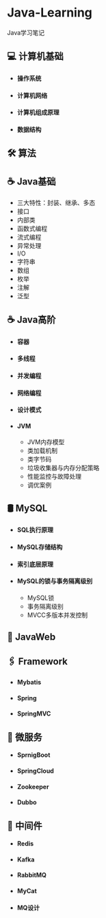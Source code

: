# Java-Learning

Java学习笔记

## 💻 计算机基础

- #### 操作系统

- #### 计算机网络

- #### 计算机组成原理

- #### 数据结构

## 🛠 算法

## ☕ Java基础

- 三大特性：封装、继承、多态
- 接口
- 内部类
- 函数式编程
- 流式编程
- 异常处理
- I/O
- 字符串
- 数组
- 枚举
- 注解
- 泛型

## ☕ Java高阶
-   #### 容器

-   #### 多线程

-   #### 并发编程

- #### 网络编程

-   #### 设计模式

- #### JVM

  - JVM内存模型
  - 类加载机制
  - 类字节码
  - 垃圾收集器与内存分配策略
  - 性能监控与故障处理
  - 调优案例

## 🛢 MySQL

- #### SQL执行原理

- #### MySQL存储结构

- #### 索引底层原理

- #### MySQL的锁与事务隔离级别

  - MySQL锁
  - 事务隔离级别
  - MVCC多版本并发控制

## 🌊 JavaWeb

## 🖇 Framework

- #### Mybatis

- #### Spring

- #### SpringMVC

## 🧱 微服务

- #### SprnigBoot

- #### SpringCloud

- #### Zookeeper

- #### Dubbo

## 🔩 中间件

- #### Redis

- #### Kafka

- #### RabbitMQ

- #### MyCat

- #### MQ设计